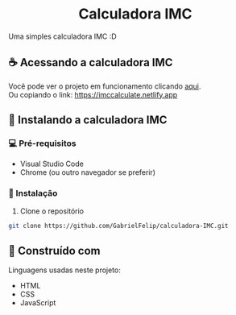 <h1 align="center"> Calculadora IMC </h1>

Uma simples calculadora IMC :D

## ☕ Acessando a calculadora IMC

Você pode ver o projeto em funcionamento clicando <a href="https://imccalculate.netlify.app" target="_blank">aqui</a>. <br>
Ou copiando o link: https://imccalculate.netlify.app

## 🚀 Instalando a calculadora IMC

### 💻 Pré-requisitos

* Visual Studio Code
* Chrome (ou outro navegador se preferir)

### 🚀 Instalação

1. Clone o repositório

```sh
git clone https://github.com/GabrielFelip/calculadora-IMC.git
```

## :construction: Construído com

Linguagens usadas neste projeto: 

* HTML
* CSS
* JavaScript
